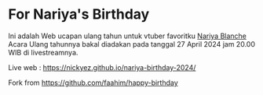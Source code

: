# For Nariya's Birthday
Ini adalah Web ucapan ulang tahun untuk vtuber favoritku [Nariya Blanche](https://www.youtube.com/@nariyablanche)
Acara Ulang tahunnya bakal diadakan pada tanggal 27 April 2024 jam 20.00 WIB di livestreamnya. 

Live web : https://nickyez.github.io/nariya-birthday-2024/

<!-- #### Link livestream :


#### Klip pas dia nyoba webnya : -->


Fork from https://github.com/faahim/happy-birthday
